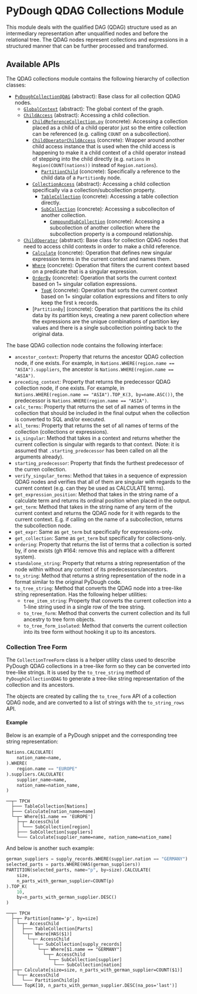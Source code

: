 # PyDough QDAG Collections Module

This module deals with the qualified DAG (QDAG) structure used as an intermediary representation after unqualified nodes and before the relational tree. The QDAG nodes represent collections and expressions in a structured manner that can be further processed and transformed.

## Available APIs

The QDAG collections module contains the following hierarchy of collection classes:

- [`PyDoughCollectionQDAG`](collection_qdag.py) (abstract): Base class for all collection QDAG nodes.
    - [`GlobalContext`](global_context.py) (abstract): The global context of the graph.
    - [`ChildAccess`](child_access.py) (abstract): Accessing a child collection.
        - [`ChildReferenceCollection.py`](child_reference_collection.py) (concrete): Accessing a collection placed as a child of a child operator just so the entire collection can be referenced (e.g. calling `COUNT` on a subcollection).
        - [`ChildOperatorChildAccess`](child_operator_child_access.py) (concrete): Wrapper around another child access instance that is used when the child access is happening to make it a child context of a child operator instead of stepping into the child directly (e.g. `nations` in `Region(COUNT(nations))` instead of `Region.nations`).
            - [`PartitionChild`](partition_child.py) (concrete): Specifically a reference to the child data of a `PartitionBy` node.
        - [`CollectionAccess`](collection_access.py) (abstract): Accessing a child collection specifically via a collection/subcollection property.
            - [`TableCollection`](table_collection.py) (concrete): Accessing a table collection directly.
            - [`SubCollection`](sub_collection.py) (concrete): Accessing a subcolleciton of another collection.
                - [`CompoundSubCollection`](sub_collection.py) (concrete): Accessing a subcollection of another collection where the subcollection property is a compound relationship.
    - [`ChildOperator`](child_operator.py) (abstract): Base class for collection QDAG nodes that need to access child contexts in order to make a child reference.
        - [`Calculate`](calculate.py) (concrete): Operation that defines new singular expression terms in the current context and names them.
        - [`Where`](where.py) (concrete): Operation that filters the current context based on a predicate that is a singular expression.
        - [`OrderBy`](order_by.py) (concrete): Operation that sorts the current context based on 1+ singular collation expressions.
            - [`TopK`](top_k.py) (concrete): Operation that sorts the current context based on 1+ singular collation expressions and filters to only keep the first `k` records.
        - [`PartitionBy`] (concrete): Operation that partitions the its child data by its partition keys, creating a new parent collection where the expressions are the unique combinations of partition key values  and there is a single subcollection pointing back to the original data.

The base QDAG collection node contains the following interface:

- `ancestor_context`: Property that returns the ancestor QDAG collection node, if one exists. For example, in `Nations.WHERE(region.name == "ASIA").suppliers`, the ancestor is `Nations.WHERE(region.name == "ASIA")`.
- `preceding_context`: Property that returns the predecessor QDAG collection node, if one exists. For example, in `Nations.WHERE(region.name == "ASIA").TOP_K(3, by=name.ASC())`, the predecessor is `Nations.WHERE(region.name == "ASIA")`.
- `calc_terms`: Property that returns the set of all names of terms in the collection that should be included in the final output when the collection is converted to SQL and/or executed.
- `all_terms`: Property that returns the set of all names of terms of the collection (collections or expressions).
- `is_singular`: Method that takes in a context and returns whether the current collection is singular with regards to that context. (Note: it is assumed that `.starting_predecessor` has been called on all the arguments already).
- `starting_predecessor`: Property that finds the furthest predecessor of the curren collection.
- `verify_singular_terms`: Method that takes in a sequence of expression QDAG nodes and verifies that all of them are singular with regards to the current context (e.g. can they be used as CALCULATE terms).
- `get_expression_position`: Method that takes in the string name of a calculate term and returns its ordinal position when placed in the output.
- `get_term`: Method that takes in the string name of any term of the current context and returns the QDAG node for it with regards to the current context. E.g. if calling on the name of a subcollection, returns the subcollection node.
- `get_expr`: Same as `get_term` but specifically for expressions-only.
- `get_collection`: Same as `get_term` but specifically for collections-only.
- `ordering`: Property that returns the list of terms that a collection is sorted by, if one exists (gh #164: remove this and replace with a different system).
- `standalone_string`: Property that returns a string representation of the node within without any context of its predecessors/ancestors.
- `to_string`: Method that returns a string representation of the node in a format similar to the original PyDough code.
- `to_tree_string`: Method that converts the QDAG node into a tree-like string representation. Has the following helper utilities:
    - `tree_item_string`: Property that converts the current collection into a 1-line string used in a single row of the tree string.
    - `to_tree_form`: Method that converts the current collection and its full ancestry to tree form objects.
    - `to_tree_form_isolated`: Method that converts the current collection into its tree form without hooking it up to its ancestors.

### Collection Tree Form

The `CollectionTreeForm` class is a helper utility class used to describe PyDough QDAG collections in a tree-like form so they can be converted into tree-like strings. It is used by the `to_tree_string` method of `PyDoughCollectionQDAG` to generate a tree-like string representation of the collection and its ancestors.

The objects are created by calling the `to_tree_form` API of a collection QDAG node, and are converted to a list of strings with the `to_string_rows` API.

#### Example

Below is an example of a PyDough snippet and the corresponding tree string representation:

```python
Nations.CALCULATE(
    nation_name=name,
).WHERE(
    region.name == "EUROPE"
).suppliers.CALCULATE(
    supplier_name=name,
    nation_name=nation_name,
)
```

```
──┬─ TPCH
  ├─── TableCollection[Nations]
  ├─── Calculate[nation_name=name]
  └─┬─ Where[$1.name == 'EUROPE']
    ├─┬─ AccessChild
    │ └─── SubCollection[region]
    ├─── SubCollection[suppliers]
    └─── Calculate[supplier_name=name, nation_name=nation_name]
```

And below is another such example:

```python
german_suppliers = supply_records.WHERE(supplier.nation == "GERMANY")
selected_parts = parts.WHERE(HAS(german_suppliers))
PARTITION(selected_parts, name="p", by=size).CALCULATE(
    size,
    n_parts_with_german_supplier=COUNT(p)
).TOP_K(
    10, 
    by=n_parts_with_german_supplier.DESC()
)
```

```
──┬─ TPCH
  ├─┬─ Partition[name='p', by=size]
  │ └─┬─ AccessChild
  │   ├─── TableCollection[Parts]
  │   └─┬─ Where[HAS($1)]
  │     └─┬─ AccessChild
  │       └─┬─ SubCollection[supply_records]
  │         └─┬─ Where[$1.name == "GERMANY"]
  │           └─┬─ AccessChild
  │             └─┬─ SubCollection[supplier]
  │               └─── SubCollection[nation]
  ├─┬─ Calculate[size=size, n_parts_with_german_supplier=COUNT($1)]
  │ └─┬─ AccessChild
  │   └─── PartitionChild[p]
  └─── TopK[10, n_parts_with_german_supplier.DESC(na_pos='last')]
```
